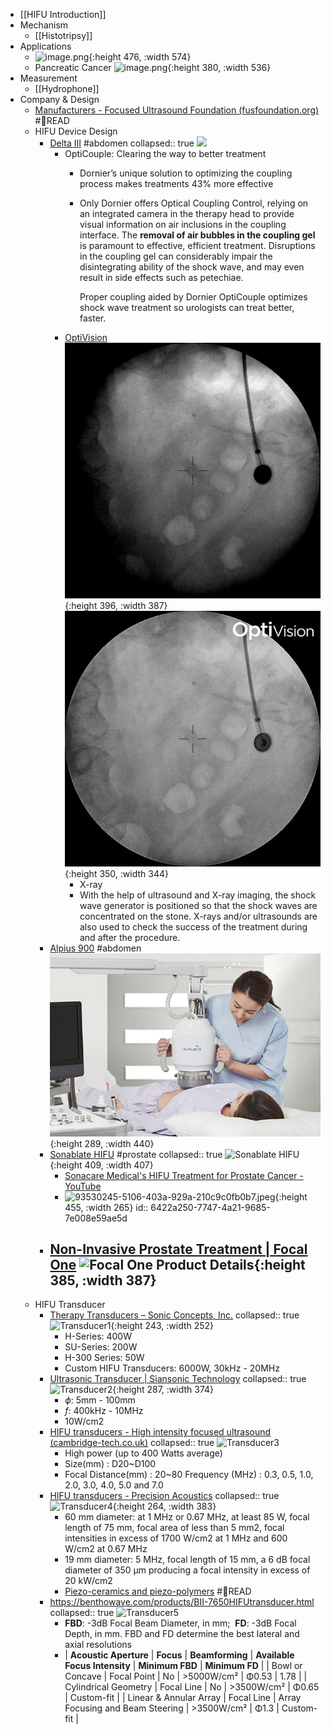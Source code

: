 - [[HIFU Introduction]]
- Mechanism
	- [[Histotripsy]]
- Applications
	- ![image.png](../assets/image_1680052661132_0.png){:height 476, :width 574}
	- Pancreatic Cancer
	  ![image.png](../assets/image_1680059619329_0.png){:height 380, :width 536}
- Measurement
	- [[Hydrophone]]
- Company & Design
	- [Manufacturers - Focused Ultrasound Foundation (fusfoundation.org)](https://www.fusfoundation.org/the-technology/manufacturers/) #📑READ
	- HIFU Device Design
		- [Delta III](https://www.dornier.com/products-item/dornier-delta-3/) #abdomen
		  collapsed:: true
		  ![](/../assets/delta3.gif)
			- OptiCouple: Clearing the way to better treatment
				- Dornier’s unique solution to optimizing the coupling process makes treatments 43% more effective
				- Only Dornier offers Optical Coupling Control, relying on an integrated camera in the therapy head to provide visual information on air inclusions in the coupling interface. The **removal of air bubbles in the coupling gel** is paramount to effective, efficient treatment. Disruptions in the coupling gel can considerably impair the disintegrating ability of the shock wave, and may even result in side effects such as petechiae.
				  
				  Proper coupling aided by Dornier OptiCouple optimizes shock wave treatment so urologists can treat better, faster.
			- [OptiVision](https://www.dornier.com/patient-center/kidney-stones/treating-kidney-stones-using-eswl/)
			  ![](/../assets/b1.jpg){:height 396, :width 387}
			  ![](/../assets/b2.jpg){:height 350, :width 344}
				- X-ray
				- With the help of ultrasound and X-ray imaging, the shock wave generator is positioned so that the shock waves are concentrated on the stone. X-rays and/or ultrasounds are also used to check the success of the treatment during and after the procedure.
		- [Alpius 900](http://www.alpinion.com/en/product/product_view_alpius900.do?productKey=KEY.1505083248000000219) #abdomen
		  ![](/../assets/alpius.png){:height 289, :width 440}
		- [Sonablate HIFU](https://www.sonablate.com/sonablate-hifu) #prostate
		  collapsed:: true
		  ![Sonablate HIFU](https://assets.website-files.com/6241b7c638141908d1b379b6/62684b58fcb9f7ce6fe863e6_Sonablate_console.png){:height 409, :width 407}
			- [Sonacare Medical's HIFU Treatment for Prostate Cancer - YouTube](https://www.youtube.com/watch?v=wsHH2u8EIZc&t=101s)
			- ![93530245-5106-403a-929a-210c9c0fb0b7.jpeg](../assets/93530245-5106-403a-929a-210c9c0fb0b7_1679991383558_0.jpeg){:height 455, :width 265}
			  id:: 6422a250-7747-4a21-9685-7e008e59ae5d
		- [Non-Invasive Prostate Treatment | Focal One](https://focalone.com/)
		  ![Focal One Product Details](https://focalone.com/wp-content/uploads/2022/01/Focal-One-3-4-jvp-V2-1012x1024.png){:height 385, :width 387}
			-
	- HIFU Transducer
		- [Therapy Transducers – Sonic Concepts, Inc.](https://sonicconcepts.com/therapy-transducers/)
		  collapsed:: true
		  ![Transducer1](https://sonicconcepts.com/wp-content/uploads/2016/03/H-SeriesDeepHIFUTransducers-020-960-84.jpg){:height 243, :width 252}
			- H-Series: 400W
			- SU-Series: 200W
			- H-300 Series: 50W
			- Custom HIFU Transducers: 6000W, 30kHz - 20MHz
		- [Ultrasonic Transducer | Siansonic Technology](https://www.siansonic.com/Products/Ultrasonic-Transducer)
		  collapsed:: true
		  ![Transducer2](https://www.siansonic.com/upload/images/202261/202261155323524_small.jpg){:height 287, :width 374}
			- $\phi$: 5mm - 100mm
			- $f$: 400kHz - 10MHz
			- 10W/cm2
		- [HIFU transducers - High intensity focused ultrasound (cambridge-tech.co.uk)](https://www.cambridge-tech.co.uk/hifu-transducers)
		  collapsed:: true
		  ![Transducer3](https://static.wixstatic.com/media/941330_addbbf5ff7754aa4aadd718f2e36bf80~mv2_d_3708_2433_s_4_2.jpg/v1/fill/w_386,h_351,al_c,q_80,usm_0.66_1.00_0.01,enc_auto/941330_addbbf5ff7754aa4aadd718f2e36bf80~mv2_d_3708_2433_s_4_2.jpg)
			- High power (up to 400 Watts average)
			- Size(mm) : D20~D100
			- Focal Distance(mm) : 20~80
			  Frequency (MHz) : 0.3, 0.5, 1.0, 2.0, 3.0, 4.0, 5.0 and 7.0
		- [HIFU transducers - Precision Acoustics](https://www.acoustics.co.uk/product/hifu-transducers/)
		  collapsed:: true
		  ![Transducer4](https://www.acoustics.co.uk/wp-content/uploads/2016/05/hifu-transducer-1.jpg){:height 264, :width 383}
			- 60 mm diameter: at 1 MHz or 0.67 MHz, at least 85 W, focal length of 75 mm, focal area of less than 5 mm2, focal intensities in excess of 1700 W/cm2 at 1 MHz and 600 W/cm2 at 0.67 MHz
			- 19 mm diameter: 5 MHz, focal length of 15 mm, a 6 dB focal diameter of 350 µm producing a focal intensity in excess of 20 kW/cm2
			- [Piezo-ceramics and piezo-polymers](https://www.acoustics.co.uk/product/hifu-transducers/) #📑READ
		- https://benthowave.com/products/BII-7650HIFUtransducer.html
		  collapsed:: true
		  ![Transducer5](https://benthowave.com/products/images/BII-7650-1.jpg)
			- **FBD**: -3dB Focal Beam Diameter, in mm;  **FD**: -3dB Focal Depth, in mm. FBD and FD determine the best lateral and axial resolutions
			- | **Acoustic Aperture** | **Focus** | **Beamforming** | **Available Focus Intensity** | **Minimum FBD** | **Minimum FD** |
			  | Bowl or Concave | Focal Point | No | >5000W/cm² | Φ0.53 | 1.78 |
			  | Cylindrical Geometry | Focal Line | No | >3500W/cm² | Φ0.65 | Custom-fit |
			  | Linear & Annular Array | Focal Line | Array Focusing and Beam Steering | >3500W/cm² | Φ1.3 | Custom-fit |